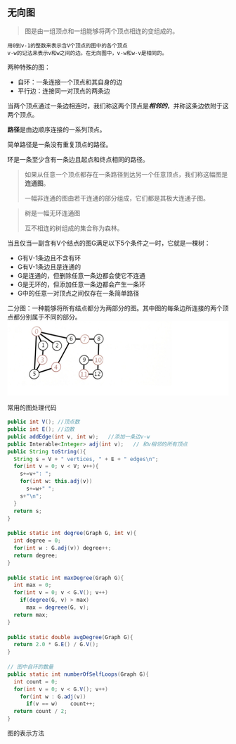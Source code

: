 ## 无向图

> 图是由一组顶点和一组能够将两个顶点相连的变组成的。

```
用0到v-1的整数来表示含V个顶点的图中的各个顶点
v-w的记法来表示v和w之间的边。在无向图中，v-w和w-v是相同的。
```

两种特殊的图：

- 自环：一条连接一个顶点和其自身的边
- 平行边：连接同一对顶点的两条边


当两个顶点通过一条边相连时，我们称这两个顶点是***相邻的***，并称这条边依附于这两个顶点。

**路径**是由边顺序连接的一系列顶点。

简单路径是一条没有重复顶点的路径。

环是一条至少含有一条边且起点和终点相同的路径。

> 如果从任意一个顶点都存在一条路径到达另一个任意顶点，我们称这幅图是**连通图**。
>
> 一幅非连通的图由若干连通的部分组成，它们都是其极大连通子图。



> 树是一幅无环连通图
>
> 互不相连的树组成的集合称为森林。



当且仅当一副含有V个结点的图G满足以下5个条件之一时，它就是一棵树：

- G有V-1条边且不含有环
- G有V-1条边且是连通的
- G是连通的，但删除任意一条边都会使它不连通
- G是无环的，但添加任意一条边都会产生一条环
- G中的任意一对顶点之间仅存在一条简单路径


二分图：一种能够将所有结点都分为两部分的图。其中图的每条边所连接的两个顶点都分别属于不同的部分。![](../img/4.1.7.jpg)

常用的图处理代码

```java
public int V();	//顶点数
public int E();	//边数
public addEdge(int v, int w);	//添加一条边v-w
public Interable<Integer> adj(int v);	// 和v相邻的所有顶点
public String toString(){
  String s = V + " vertices, " + E + " edges\n";
  for(int v = 0; v < V; v++){
    s+=v+": ";
    for(int w: this.adj(v))
      s+=w+" ";
    s+"\n";
  }
  return s;
}

public static int degree(Graph G, int v){
  int degree = 0;
  for(int w : G.adj(v))	degree++;
  return degree;
}

public static int maxDegree(Graph G){
  int max = 0;
  for(int v = 0; v < G.V(); v++)
    if(degree(G, v) > max)
      max = degreee(G, v);
  return max;
}

public static double avgDegree(Graph G){
  return 2.0 * G.E() / G.V();
}

// 图中自环的数量
public static int numberOfSelfLoops(Graph G){
  int count = 0;
  for(int v = 0; v < G.V(); v++)
    for(int w : G.adj(v))
      if(v == w)	count++;
  return count / 2;
}
```



图的表示方法

